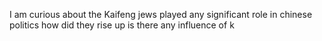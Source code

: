 I am curious about the Kaifeng jews played any significant role in chinese politics how did they rise up is there any influence of k